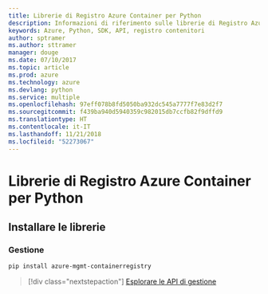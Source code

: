```yaml
---
title: Librerie di Registro Azure Container per Python
description: Informazioni di riferimento sulle librerie di Registro Azure Container per Python
keywords: Azure, Python, SDK, API, registro contenitori
author: sptramer
ms.author: sttramer
manager: douge
ms.date: 07/10/2017
ms.topic: article
ms.prod: azure
ms.technology: azure
ms.devlang: python
ms.service: multiple
ms.openlocfilehash: 97eff078b8fd5050ba932dc545a7777f7e83d2f7
ms.sourcegitcommit: f439ba940d5940359c982015db7ccfb82f9dffd9
ms.translationtype: HT
ms.contentlocale: it-IT
ms.lasthandoff: 11/21/2018
ms.locfileid: "52273067"
---
```

# <a name="azure-container-registry-libraries-for-python"></a>Librerie di Registro Azure Container per Python

## <a name="install-the-libraries"></a>Installare le librerie


### <a name="management"></a>Gestione

```bash
pip install azure-mgmt-containerregistry
```
> [!div class="nextstepaction"]
> [Esplorare le API di gestione](/python/api/overview/azure/containerregistry/management)